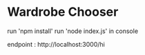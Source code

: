 # Wardrobe Chooser

run 'npm install'
run 'node index.js' in console

endpoint : http://localhost:3000/hi